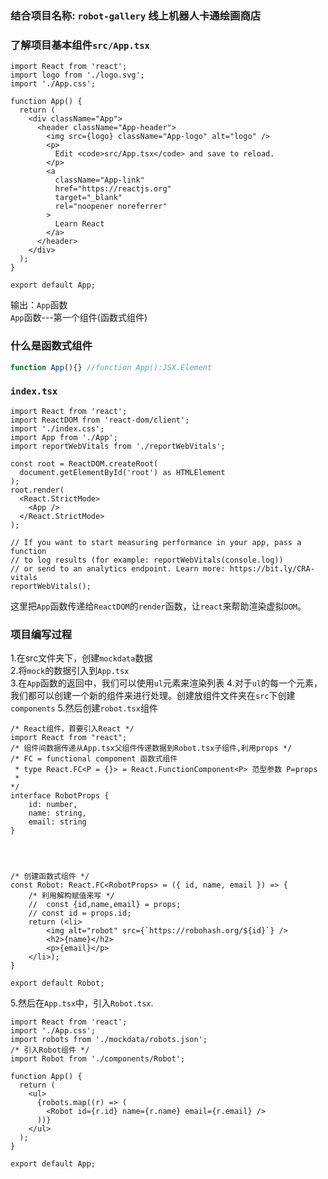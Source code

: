 ### 结合项目名称: `robot-gallery`  线上机器人卡通绘画商店  

### 了解项目基本组件`src/App.tsx`  
```tsx
import React from 'react';
import logo from './logo.svg';
import './App.css';

function App() {
  return (
    <div className="App">
      <header className="App-header">
        <img src={logo} className="App-logo" alt="logo" />
        <p>
          Edit <code>src/App.tsx</code> and save to reload.
        </p>
        <a
          className="App-link"
          href="https://reactjs.org"
          target="_blank"
          rel="noopener noreferrer"
        >
          Learn React
        </a>
      </header>
    </div>
  );
}

export default App;

```   
输出：`App`函数  
`App`函数---第一个组件(函数式组件)  

### 什么是函数式组件  
```jsx
function App(){} //function App():JSX.Element
```   

### `index.tsx`  
```tsx
import React from 'react';
import ReactDOM from 'react-dom/client';
import './index.css';
import App from './App';
import reportWebVitals from './reportWebVitals';

const root = ReactDOM.createRoot(
  document.getElementById('root') as HTMLElement
);
root.render(
  <React.StrictMode>
    <App />
  </React.StrictMode>
);

// If you want to start measuring performance in your app, pass a function
// to log results (for example: reportWebVitals(console.log))
// or send to an analytics endpoint. Learn more: https://bit.ly/CRA-vitals
reportWebVitals();

```  
这里把`App`函数传递给`ReactDOM`的`render`函数，让`react`来帮助渲染虚拟`DOM`。  

### 项目编写过程 
1.在src文件夹下，创建`mockdata`数据  
2.将`mock`的数据引入到`App.tsx`  
3.在`App`函数的返回中，我们可以使用`ul`元素来渲染列表
4.对于`ul`的每一个元素，我们都可以创建一个新的组件来进行处理。创建放组件文件夹在`src`下创建`components`
5.然后创建`robot.tsx`组件  
```tsx
/* React组件，首要引入React */
import React from "react";
/* 组件间数据传递从App.tsx父组件传递数据到Robot.tsx子组件,利用props */
/* FC = functional component 函数式组件
 * type React.FC<P = {}> = React.FunctionComponent<P> 范型参数 P=props
 *   
*/
interface RobotProps {
    id: number,
    name: string,
    email: string
}




/* 创建函数式组件 */
const Robot: React.FC<RobotProps> = ({ id, name, email }) => {
    /* 利用解构赋值来写 */
    //  const {id,name,email} = props;
    // const id = props.id;
    return (<li>
        <img alt="robot" src={`https://robohash.org/${id}`} />
        <h2>{name}</h2>
        <p>{email}</p>
    </li>);
}

export default Robot;
```  
5.然后在`App.tsx`中，引入`Robot.tsx`.  

```tsx
import React from 'react';
import './App.css';
import robots from './mockdata/robots.json';
/* 引入Robot组件 */
import Robot from './components/Robot';

function App() {
  return (
    <ul>
      {robots.map((r) => (
        <Robot id={r.id} name={r.name} email={r.email} />
      ))}
    </ul>
  );
}

export default App;

```  





